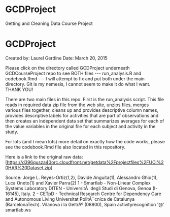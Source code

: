# GCDProject
Getting and Cleaning Data Course Project
# GCDProject
Created by: Laurel Gerdine
Date: March 20, 2015

Please click on the directory called GCDProject underneath GCDCourseProject repo to see BOTH files --- run_analysis.R and codebook.Rmd --- I will attempt to fix and put both under the main directory. Git is my nemesis, I cannot seem to make it do what I want. THANK YOU!

There are two main files in this repo. First is the run_analysis script. This file reads in required data zip file from the web site, unzips files, merges various files together, cleans up and provides descriptive column names, provides descriptive labels for activities that are part of observations and then creates an independent data set that summarizes averages for each of the value variables in the original file for each subject and activity in the study.

For lots (and I mean lots) more detail on exactly how the code works, please see the codebook.Rmd file also located in this repository.

Here is a link to the original raw data: [https://d396qusza40orc.cloudfront.net/getdata%2Fprojectfiles%2FUCI%20HAR%20Dataset.zip]

Source:
Jorge L. Reyes-Ortiz(1,2), Davide Anguita(1), Alessandro Ghio(1), Luca Oneto(1) and Xavier Parra(2)
1 - Smartlab - Non-Linear Complex Systems Laboratory
DITEN - UniversitÃ  degli Studi di Genova, Genoa (I-16145), Italy. 
2 - CETpD - Technical Research Centre for Dependency Care and Autonomous Living
Universitat PolitÃ¨cnica de Catalunya (BarcelonaTech). Vilanova i la GeltrÃº (08800), Spain
activityrecognition '@' smartlab.ws 


